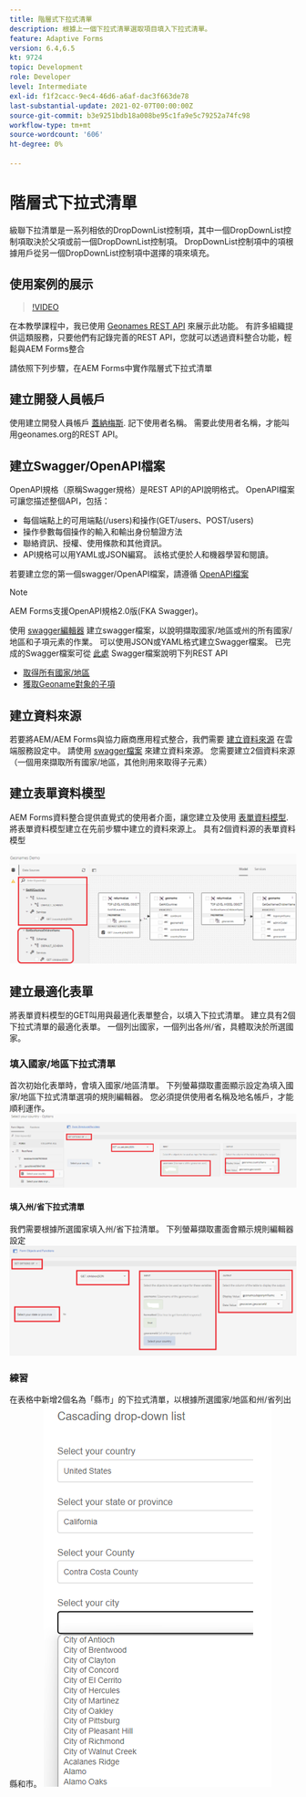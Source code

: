 ```yaml
---
title: 階層式下拉式清單
description: 根據上一個下拉式清單選取項目填入下拉式清單。
feature: Adaptive Forms
version: 6.4,6.5
kt: 9724
topic: Development
role: Developer
level: Intermediate
exl-id: f1f2cacc-9ec4-46d6-a6af-dac3f663de78
last-substantial-update: 2021-02-07T00:00:00Z
source-git-commit: b3e9251bdb18a008be95c1fa9e5c79252a74fc98
workflow-type: tm+mt
source-wordcount: '606'
ht-degree: 0%

---
```


# 階層式下拉式清單

級聯下拉清單是一系列相依的DropDownList控制項，其中一個DropDownList控制項取決於父項或前一個DropDownList控制項。 DropDownList控制項中的項根據用戶從另一個DropDownList控制項中選擇的項來填充。

## 使用案例的展示

>[!VIDEO](https://video.tv.adobe.com/v/340344?quality=12&learn=on)

在本教學課程中，我已使用 [Geonames REST API](http://api.geonames.org/) 來展示此功能。
有許多組織提供這類服務，只要他們有記錄完善的REST API，您就可以透過資料整合功能，輕鬆與AEM Forms整合

請依照下列步驟，在AEM Forms中實作階層式下拉式清單

## 建立開發人員帳戶

使用建立開發人員帳戶 [蓋納梅斯](https://www.geonames.org/login). 記下使用者名稱。 需要此使用者名稱，才能叫用geonames.org的REST API。

## 建立Swagger/OpenAPI檔案

OpenAPI規格（原稱Swagger規格）是REST API的API說明格式。 OpenAPI檔案可讓您描述整個API，包括：

* 每個端點上的可用端點(/users)和操作(GET/users、POST/users)
* 操作參數每個操作的輸入和輸出身份驗證方法
* 聯絡資訊、授權、使用條款和其他資訊。
* API規格可以用YAML或JSON編寫。 該格式便於人和機器學習和閱讀。

若要建立您的第一個swagger/OpenAPI檔案，請遵循 [OpenAPI檔案](https://swagger.io/docs/specification/2-0/basic-structure/)

>[!NOTE]
> AEM Forms支援OpenAPI規格2.0版(FKA Swagger)。

使用 [swagger編輯器](https://editor.swagger.io/) 建立swagger檔案，以說明擷取國家/地區或州的所有國家/地區和子項元素的作業。 可以使用JSON或YAML格式建立Swagger檔案。 已完成的Swagger檔案可從 [此處](assets/swagger-files.zip)
Swagger檔案說明下列REST API
* [取得所有國家/地區](http://api.geonames.org/countryInfoJSON?username=yourusername)
* [獲取Geoname對象的子項](http://api.geonames.org/childrenJSON?formatted=true&amp;geonameId=6252001&amp;username=yourusername)

## 建立資料來源

若要將AEM/AEM Forms與協力廠商應用程式整合，我們需要 [建立資料來源](https://experienceleague.adobe.com/docs/experience-manager-learn/forms/ic-web-channel-tutorial/parttwo.html) 在雲端服務設定中。 請使用 [swagger檔案](assets/swagger-files.zip) 來建立資料來源。
您需要建立2個資料來源（一個用來擷取所有國家/地區，其他則用來取得子元素）


## 建立表單資料模型

AEM Forms資料整合提供直覺式的使用者介面，讓您建立及使用 [表單資料模型](https://experienceleague.adobe.com/docs/experience-manager-65/forms/form-data-model/create-form-data-models.html). 將表單資料模型建立在先前步驟中建立的資料來源上。 具有2個資料源的表單資料模型

![fdm](assets/geonames-fdm.png)


## 建立最適化表單

將表單資料模型的GET叫用與最適化表單整合，以填入下拉式清單。
建立具有2個下拉式清單的最適化表單。 一個列出國家，一個列出各州/省，具體取決於所選國家。

### 填入國家/地區下拉式清單

首次初始化表單時，會填入國家/地區清單。 下列螢幕擷取畫面顯示設定為填入國家/地區下拉式清單選項的規則編輯器。 您必須提供使用者名稱及地名帳戶，才能順利運作。
![get-countries](assets/get-countries-rule-editor.png)

#### 填入州/省下拉式清單

我們需要根據所選國家填入州/省下拉清單。 下列螢幕擷取畫面會顯示規則編輯器設定
![state-province-options](assets/state-province-options.png)

### 練習

在表格中新增2個名為「縣市」的下拉式清單，以根據所選國家/地區和州/省列出縣和市。
![練習](assets/cascading-drop-down-exercise.png)
